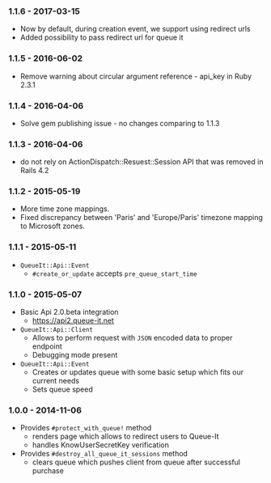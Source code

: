 ### 1.1.6 - 2017-03-15

* Now by default, during creation event, we support using redirect urls
* Added possibility to pass redirect url for queue it

### 1.1.5 - 2016-06-02

* Remove warning about circular argument reference - api_key in Ruby 2.3.1

### 1.1.4 - 2016-04-06

* Solve gem publishing issue - no changes comparing to 1.1.3

### 1.1.3 - 2016-04-06

* do not rely on ActionDispatch::Resuest::Session API that was removed in Rails 4.2

### 1.1.2 - 2015-05-19

* More time zone mappings.
* Fixed discrepancy between 'Paris' and 'Europe/Paris'
  timezone mapping to Microsoft zones.

### 1.1.1 - 2015-05-11

* `QueueIt::Api::Event`
  * `#create_or_update` accepts `pre_queue_start_time`

### 1.1.0 - 2015-05-07

* Basic Api 2.0.beta integration
  * https://api2.queue-it.net
* `QueueIt::Api::Client`
  * Allows to perform request with `JSON` encoded data to proper endpoint
  * Debugging mode present
* `QueueIt::Api::Event`
    * Creates or updates queue with some basic setup which fits our current needs
    * Sets queue speed

### 1.0.0 - 2014-11-06

* Provides `#protect_with_queue!` method
  * renders page which allows to redirect users to Queue-It
  * handles KnowUserSecretKey verification
* Provides `#destroy_all_queue_it_sessions` method
  * clears queue which pushes client from queue after successful purchase
